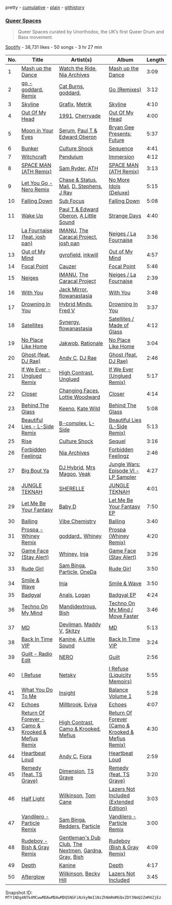 pretty - [cumulative](/playlists/cumulative/37i9dQZF1DX3cRqTUHKctO.md) - [plain](/playlists/plain/37i9dQZF1DX3cRqTUHKctO) - [githistory](https://github.githistory.xyz/mackorone/spotify-playlist-archive/blob/main/playlists/plain/37i9dQZF1DX3cRqTUHKctO)

### [Queer Spaces](https://open.spotify.com/playlist/37i9dQZF1DX3cRqTUHKctO)

> Queer Spaces curated by Unorthodox, the UK’s first Queer Drum and Bass movement.

[Spotify](https://open.spotify.com/user/spotify) - 38,731 likes - 50 songs - 3 hr 27 min

| No. | Title | Artist(s) | Album | Length |
|---|---|---|---|---|
| 1 | [Mash up the Dance](https://open.spotify.com/track/12SZ8TqMbjY1zQc2kTGX22) | [Watch the Ride](https://open.spotify.com/artist/6nagLG9dZzeqtMQCYMO9RC), [Nia Archives](https://open.spotify.com/artist/7BMR0fwtEvzGtK4rNGdoiQ) | [Mash up the Dance](https://open.spotify.com/album/6lmntnCO9G6CK3zdSEb2fv) | 3:09 |
| 2 | [go \- goddard\. Remix](https://open.spotify.com/track/6RZo8T7GY9EoWZXC5i2587) | [Cat Burns](https://open.spotify.com/artist/6WFDpw4u23uSpon4BHvFRn), [goddard.](https://open.spotify.com/artist/3yDDYheQFqfhKZXdjFQuuP) | [Go \(Remixes\)](https://open.spotify.com/album/1kGbwOHke3PrRnZAmlkoOu) | 3:12 |
| 3 | [Skyline](https://open.spotify.com/track/5M6DnQMTwQs0CaNdz7yJ5d) | [Grafix](https://open.spotify.com/artist/27YdXZOMLqvxI2pB5GyqyY), [Metrik](https://open.spotify.com/artist/2NCEtX40i9lLNpTg2X5583) | [Skyline](https://open.spotify.com/album/0j1JntUGndsVxvXu6DwvRg) | 4:10 |
| 4 | [Out Of My Head](https://open.spotify.com/track/5NQZuLO24qEsDySyHKE5Yl) | [1991](https://open.spotify.com/artist/2IP71LH7CbwddhsEXBI0fy), [Cherryade](https://open.spotify.com/artist/2Z4zth26FtZ4lK2Yu9nBgV) | [Out Of My Head](https://open.spotify.com/album/6lsfZle1JxE0E2UgM8JCVq) | 4:00 |
| 5 | [Moon in Your Eyes](https://open.spotify.com/track/7ztWV6cYLE3x00F1Tfivz1) | [Serum](https://open.spotify.com/artist/1OeYjH80o59axC1PYRV97m), [Paul T & Edward Oberon](https://open.spotify.com/artist/7ihfAlbqCcpFJh58JqLegp) | [Bryan Gee Presents: Future](https://open.spotify.com/album/2MnzGL7qtwxbMZW8E41aY4) | 5:37 |
| 6 | [Bunker](https://open.spotify.com/track/7fay3lE8ute2UUlbxl44HK) | [Culture Shock](https://open.spotify.com/artist/6lp2VnIRXXpC9Wz7hSX6RE) | [Sequence](https://open.spotify.com/album/16JF3pUHH5ltDPOztx5FMX) | 4:41 |
| 7 | [Witchcraft](https://open.spotify.com/track/4Y2glvLjQGOb4dXnwm1hQf) | [Pendulum](https://open.spotify.com/artist/7MqnCTCAX6SsIYYdJCQj9B) | [Immersion](https://open.spotify.com/album/3XtEGVx9uh7J46nBzEc1VS) | 4:12 |
| 8 | [SPACE MAN \(ATH Remix\)](https://open.spotify.com/track/1EpCeurqbcA5uIXO7v9JtB) | [Sam Ryder](https://open.spotify.com/artist/1rvnJJghrxl1xakJZct08m), [ATH](https://open.spotify.com/artist/2WzRkA6maoOL5gQS1tkQlj) | [SPACE MAN \(ATH Remix\)](https://open.spotify.com/album/5uJXrznFcoJBX6jLzEj6zv) | 3:13 |
| 9 | [Let You Go \- Nero Remix](https://open.spotify.com/track/3S4bgFE3IIXDEZBSgq2aSP) | [Chase & Status](https://open.spotify.com/artist/3jNkaOXasoc7RsxdchvEVq), [Mali](https://open.spotify.com/artist/4TzeQBAWwIVSVdUVTiMpwI), [D\. Stephens](https://open.spotify.com/artist/7im5noF2sFVUluNf2jz0bP), [J Ray](https://open.spotify.com/artist/5cjLNZZGGYxcdTz3iKmYcp) | [No More Idols \(Deluxe\)](https://open.spotify.com/album/5suQJk1Ib7WtZv4vd27tkH) | 5:15 |
| 10 | [Falling Down](https://open.spotify.com/track/0gRwGAGTiWkGUeiwWKxm6Z) | [Sub Focus](https://open.spotify.com/artist/0QaSiI5TLA4N7mcsdxShDO) | [Falling Down](https://open.spotify.com/album/1bSrnK7xgLtvWmikpEcIN8) | 5:08 |
| 11 | [Wake Up](https://open.spotify.com/track/7LMPPczISmz68QcFYX57AU) | [Paul T & Edward Oberon](https://open.spotify.com/artist/7ihfAlbqCcpFJh58JqLegp), [A Little Sound](https://open.spotify.com/artist/1Jv2F8VFJsSr2XKte0vpbQ) | [Strange Days](https://open.spotify.com/album/1p8CHTHxO1XqaUw8eeQM1R) | 4:40 |
| 12 | [La Fournaise \(feat\. josh pan\)](https://open.spotify.com/track/2jI4MUnMNPEPqUhSOUsvDf) | [IMANU](https://open.spotify.com/artist/5Y7rFm0tiJTVDzGLMzz0W1), [The Caracal Project](https://open.spotify.com/artist/1m3Z3kHjeDDFzKNWqvTlYN), [josh pan](https://open.spotify.com/artist/2sfSQ1BOzaFQa3LZj6OGwD) | [Neiges / La Fournaise](https://open.spotify.com/album/0xjlPAtiCznKwef1yvHFUO) | 3:36 |
| 13 | [Out of My Mind](https://open.spotify.com/track/7laJ5NuxLCb2LCSIi0TryT) | [gyrofield](https://open.spotify.com/artist/2yKb2sD6dystFr0tTmSu2X), [inkwill](https://open.spotify.com/artist/53Nd5VBNSfCfMWrERfdhoo) | [Out of My Mind](https://open.spotify.com/album/32i3dfqWAW869jDCmCeewV) | 4:57 |
| 14 | [Focal Point](https://open.spotify.com/track/4R8mpOHDP6h8Wg7pszSOYe) | [Cauzer](https://open.spotify.com/artist/64ExbCWR6QJ05cy2w14vQM) | [Focal Point](https://open.spotify.com/album/0WTsIPoJZ4LoUngw6eRT9O) | 5:46 |
| 15 | [Neiges](https://open.spotify.com/track/5lbpokETQEwTcoh9vt631Y) | [IMANU](https://open.spotify.com/artist/5Y7rFm0tiJTVDzGLMzz0W1), [The Caracal Project](https://open.spotify.com/artist/1m3Z3kHjeDDFzKNWqvTlYN) | [Neiges / La Fournaise](https://open.spotify.com/album/0xjlPAtiCznKwef1yvHFUO) | 2:39 |
| 16 | [With You](https://open.spotify.com/track/4G1qYDBRvnE88Ofr9dF7Yf) | [Jack Mirror](https://open.spotify.com/artist/2R9vcW0kK2LNTxSFtFgSgP), [flowanastasia](https://open.spotify.com/artist/6AAhs4ooZ8UUIuuhWj1ZjM) | [With You](https://open.spotify.com/album/7MxHGFkkvnV9tFrNiH7ufe) | 3:48 |
| 17 | [Drowning In You](https://open.spotify.com/track/0bqJDrb7zRLOiCnUm7MXZW) | [Hybrid Minds](https://open.spotify.com/artist/05lF0DUkLJqiW5o70SScyR), [Fred V](https://open.spotify.com/artist/0k3dnuEr9LghUE4jxS0PT4) | [Drowning In You](https://open.spotify.com/album/6px2l6DvudSYsp8FSddKKj) | 3:37 |
| 18 | [Satellites](https://open.spotify.com/track/6tWsdbyDeebm1aHoQ8OxHh) | [Synergy](https://open.spotify.com/artist/7s83dhuGTbXkYUEDXCisbK), [flowanastasia](https://open.spotify.com/artist/6AAhs4ooZ8UUIuuhWj1ZjM) | [Satellites / Made of Glass](https://open.spotify.com/album/00srCKwZqpaMCP2ibwwaTz) | 4:12 |
| 19 | [No Place Like Home](https://open.spotify.com/track/3V4WFzDN5qbgoZNzno7EMp) | [Jakwob](https://open.spotify.com/artist/4S5yXnFzWvHu16wfuDjjfM), [Rationale](https://open.spotify.com/artist/0MBNHKQ8ZumcmdrjmKww6W) | [No Place Like Home](https://open.spotify.com/album/1qUvc33yi8khxBt2rAmrZI) | 3:04 |
| 20 | [Ghost \(feat\. DJ Rae\)](https://open.spotify.com/track/7gh9OOo02MSvBSp3MPeg6E) | [Andy C](https://open.spotify.com/artist/75HK7rgkmDMTnWwwmcN53N), [DJ Rae](https://open.spotify.com/artist/746LyYgFU6Gni4CMVPlFNa) | [Ghost \(feat\. DJ Rae\)](https://open.spotify.com/album/0R7Q4f6wA3u1Zl50wdT3gH) | 2:46 |
| 21 | [If We Ever \- Unglued Remix](https://open.spotify.com/track/2QUVsQu7ESIXqOuLTE4r0A) | [High Contrast](https://open.spotify.com/artist/0bxHci3JIhhKA53n8rH3tT), [Unglued](https://open.spotify.com/artist/3AXcevvp1Kd1KEyHiUEsrC) | [If We Ever \(Unglued Remix\)](https://open.spotify.com/album/13J0NliLgLLxuABqrbDjoK) | 5:17 |
| 22 | [Closer](https://open.spotify.com/track/0kakdusAs6jUbTr7YrbO09) | [Changing Faces](https://open.spotify.com/artist/6YB9sqHoLlgUIRnjgSSgXT), [Lottie Woodward](https://open.spotify.com/artist/4lUITAkAejruYm7VtkNJTb) | [Closer](https://open.spotify.com/album/2KAvtqXKitTCtTY8uJvUL0) | 4:14 |
| 23 | [Behind The Glass](https://open.spotify.com/track/3Dd0R86fWYsKSk70EhBZ8v) | [Keeno](https://open.spotify.com/artist/6r54QO0889i9vqaeuruUSn), [Kate Wild](https://open.spotify.com/artist/3GaPIF26mniFIX3T3Pv66l) | [Behind The Glass](https://open.spotify.com/album/2Bm24tnHdB9hGuxIii7qPJ) | 5:08 |
| 24 | [Beautiful Lies \- L\-Side Remix](https://open.spotify.com/track/15wsU6nSUL7UuAi4YZ0b6r) | [B\-complex](https://open.spotify.com/artist/46oL0QioEQMSSvkxxifCok), [L\-Side](https://open.spotify.com/artist/3Y59xKAazzqr4AwzF6LYfR) | [Beautiful Lies \(L\-Side Remix\)](https://open.spotify.com/album/1CNP90HWp4RwakM7z4rSxr) | 5:13 |
| 25 | [Rise](https://open.spotify.com/track/3bziHnTiblEvyiAP1iO3oq) | [Culture Shock](https://open.spotify.com/artist/6lp2VnIRXXpC9Wz7hSX6RE) | [Sequel](https://open.spotify.com/album/0HNzYDQTDCBeYVksrNNrXQ) | 3:16 |
| 26 | [Forbidden Feelingz](https://open.spotify.com/track/0wrs5ucXutScEWOhdWdGBB) | [Nia Archives](https://open.spotify.com/artist/7BMR0fwtEvzGtK4rNGdoiQ) | [Forbidden Feelingz](https://open.spotify.com/album/5OoEG2axfMGY44nUNMayoW) | 2:46 |
| 27 | [Big Bout Ya](https://open.spotify.com/track/00flulU79ymTugh0Qaw6kl) | [DJ Hybrid](https://open.spotify.com/artist/76ZKj6Zpca7s7hXA7d8Lao), [Mrs Magoo](https://open.spotify.com/artist/01GlXWZ8D6Ql80ERLMn7V7), [Veak](https://open.spotify.com/artist/7HnSiODcobFDPsGv3OP9R7) | [Jungle Wars: Episode VI \- LP Sampler](https://open.spotify.com/album/0ba1Kkuv9xVUo0njSas2tJ) | 4:27 |
| 28 | [JUNGLE TEKNAH](https://open.spotify.com/track/68TFG76EGGL6WZ5NlSu0fo) | [SHERELLE](https://open.spotify.com/artist/2TFDQkQ7LahhuwL9p7R6MO) | [JUNGLE TEKNAH](https://open.spotify.com/album/5CiPiMVy48leoaMEdzz9df) | 4:01 |
| 29 | [Let Me Be Your Fantasy](https://open.spotify.com/track/1875BxNgxp6xDGfgQ5NNUy) | [Baby D](https://open.spotify.com/artist/33ZOI0WTjYkLh5WuwucLhc) | [Let Me Be Your Fantasy EP](https://open.spotify.com/album/5S1yKRsVfyrVIQLcR37nWT) | 7:50 |
| 30 | [Balling](https://open.spotify.com/track/2fHWxn8NyuJJ9c8ZkjWXZq) | [Vibe Chemistry](https://open.spotify.com/artist/1L5GuSYb4gktP74dqFkJpi) | [Balling](https://open.spotify.com/album/1l6wrvsYeH8wiXDEVVeoEv) | 3:40 |
| 31 | [Prospa \- Whiney Remix](https://open.spotify.com/track/4ulumKL51vaZbBW9Q9772f) | [goddard.](https://open.spotify.com/artist/3yDDYheQFqfhKZXdjFQuuP), [Whiney](https://open.spotify.com/artist/4YTBo7qadslqj8V8FMRuqK) | [Prospa \(Whiney Remix\)](https://open.spotify.com/album/1l477bCJbvwpta8erSOTa7) | 4:20 |
| 32 | [Game Face \(Stay Alert\)](https://open.spotify.com/track/78aOWEePkm6unX8lYPQAaY) | [Whiney](https://open.spotify.com/artist/4YTBo7qadslqj8V8FMRuqK), [Inja](https://open.spotify.com/artist/4jl7rqDfdaWDHD0RdP7ndM) | [Game Face \(Stay Alert\)](https://open.spotify.com/album/2baWyF58zG4ZRAhCO2nLxc) | 3:26 |
| 33 | [Rude Girl](https://open.spotify.com/track/6mBHV3DGl88Gi9UPZm5J14) | [Sam Binga](https://open.spotify.com/artist/2oyU4eToyQkxAFjkB3blsi), [Particle](https://open.spotify.com/artist/7rLJelomw75vyEpt1HwwP0), [OneDa](https://open.spotify.com/artist/1DwRZpAKiTkUXcprfnxEFr) | [Rude Girl](https://open.spotify.com/album/1ZyvQdn4aJM6uqt1rnOfJP) | 3:50 |
| 34 | [Smile & Wave](https://open.spotify.com/track/2as9HUaFJjuLSu1Sk1G0We) | [Inja](https://open.spotify.com/artist/4jl7rqDfdaWDHD0RdP7ndM) | [Smile & Wave](https://open.spotify.com/album/2RgBhzyPXj9n1ocwkO0UdF) | 3:50 |
| 35 | [Badgyal](https://open.spotify.com/track/5qgm6QzZAaNOVkklEUM30r) | [Anaïs](https://open.spotify.com/artist/6o96xU0mXSSthZ01IGtn6k), [Logan](https://open.spotify.com/artist/7uyQOsktLn9VjGJg5KO9Ek) | [Badgyal EP](https://open.spotify.com/album/6c3QHQbXDtFSQPtGRieDok) | 4:24 |
| 36 | [Techno On My Mind](https://open.spotify.com/track/7ibHJUos7IpKOO0qHwtwvf) | [Mandidextrous](https://open.spotify.com/artist/0oVDzp5DK2caqb6FuL2mhp), [Bish](https://open.spotify.com/artist/5myXtszBwHK6z69cuApVmx) | [Techno On My Mind / Move Faster](https://open.spotify.com/album/04jYmUpvsYTTjqNTvvxHVF) | 3:46 |
| 37 | [MD](https://open.spotify.com/track/4tK4jP2f09w7jLvc20JJbq) | [Devilman](https://open.spotify.com/artist/73nEd2GvjMYNSsFnxKSDAK), [Maddy V](https://open.spotify.com/artist/1tAWq58cdlu0aaOjTV3wul), [Skitzy](https://open.spotify.com/artist/4DyGW2hqpAbTYBQa3FDKtG) | [MD](https://open.spotify.com/album/5kuGPGDktugoZlbZoAcdNe) | 5:13 |
| 38 | [Back In Time VIP](https://open.spotify.com/track/4NGTWaZ2uM1eLyaRXfDApY) | [Kanine](https://open.spotify.com/artist/1KiNUGL3r0GgyLwqYCY1yV), [A Little Sound](https://open.spotify.com/artist/1Jv2F8VFJsSr2XKte0vpbQ) | [Back In Time VIP](https://open.spotify.com/album/1FDtYMQjHjO2NENGaAhSsq) | 3:24 |
| 39 | [Guilt \- Radio Edit](https://open.spotify.com/track/4BixqNXCAl6AbY7TPC4u3M) | [NERO](https://open.spotify.com/artist/4uRYpUQZrNrY5t8tAv3XrD) | [Guilt](https://open.spotify.com/album/1s6TzGk3y6telhVATDklKB) | 2:56 |
| 40 | [I Refuse](https://open.spotify.com/track/4UCoC1bHiOwJpczfxaTRPY) | [Netsky](https://open.spotify.com/artist/5TgQ66WuWkoQ2xYxaSTnVP) | [I Refuse \(Liquicity Memoirs\)](https://open.spotify.com/album/4xqRgoeYTeDgl7ERGaaNFA) | 5:55 |
| 41 | [What You Do To Me](https://open.spotify.com/track/1Dtpa28Hjr7K2u3yW0WoCm) | [Insight](https://open.spotify.com/artist/3SjSzTYbudMtkUhYmTPCDZ) | [Balance Volume 1](https://open.spotify.com/album/3cpN8qPJQbvUcUugq8lac0) | 5:28 |
| 42 | [Echoes](https://open.spotify.com/track/4dkRgyXF4JAqAjknCjuRbX) | [Millbrook](https://open.spotify.com/artist/5yd0a8BOCNke9EhV2ynQOm), [Eviya](https://open.spotify.com/artist/3eaRmUN8pzHlBvgrswoqe8) | [Echoes](https://open.spotify.com/album/46gIdiFRyGv9xGh9ahQDAY) | 4:07 |
| 43 | [Return Of Forever \- Camo & Krooked & Mefjus Remix](https://open.spotify.com/track/5EmRq15Ay5NKkxAlLmj9Q9) | [High Contrast](https://open.spotify.com/artist/0bxHci3JIhhKA53n8rH3tT), [Camo & Krooked](https://open.spotify.com/artist/2N8IPNZTiNo3nj4mreOlHU), [Mefjus](https://open.spotify.com/artist/54qqaSH6byJIb8eFWxe3Pj) | [Return Of Forever \(Camo & Krooked & Mefjus Remix\)](https://open.spotify.com/album/4nrs91nwawShFqGSu2Y5fK) | 4:30 |
| 44 | [Heartbeat Loud](https://open.spotify.com/track/5PuJ00qKGWqbGeeWbt8WJb) | [Andy C](https://open.spotify.com/artist/75HK7rgkmDMTnWwwmcN53N), [Fiora](https://open.spotify.com/artist/2r7POU2f5jV6x3k4vsNwrM) | [Heartbeat Loud](https://open.spotify.com/album/2u3D0tqxUKya8El5VN5Is2) | 2:59 |
| 45 | [Remedy \(feat\. TS Graye\)](https://open.spotify.com/track/1Ojk0XlwKxvqByaHq6Uviz) | [Dimension](https://open.spotify.com/artist/1QMgre3BHX161ZHtWMUu6S), [TS Graye](https://open.spotify.com/artist/5qB8VZFvQcnDIrsj4jBMU9) | [Remedy \(feat\. TS Graye\)](https://open.spotify.com/album/54Ulib16eKnja2K1oXKD5p) | 3:20 |
| 46 | [Half Light](https://open.spotify.com/track/24zbxPspva0ZH8hTpQ5Hm0) | [Wilkinson](https://open.spotify.com/artist/6m8itYST9ADjBIYevXSb1r), [Tom Cane](https://open.spotify.com/artist/5iFDzfBI6aebgrb9ljJhme) | [Lazers Not Included \(Extended Edition\)](https://open.spotify.com/album/3NCepq888OnOkYz0w9PxMq) | 3:03 |
| 47 | [Vandilero \- Particle Remix](https://open.spotify.com/track/6AQzRgxy4AZK0T1ZJh1Vdc) | [Sam Binga](https://open.spotify.com/artist/2oyU4eToyQkxAFjkB3blsi), [Redders](https://open.spotify.com/artist/6vUJChpc4tvTMNhoqSZ8Mk), [Particle](https://open.spotify.com/artist/7rLJelomw75vyEpt1HwwP0) | [Vandilero \- Particle Remix](https://open.spotify.com/album/1nUwtfedgcPepXR08x0ZVQ) | 3:00 |
| 48 | [Rudeboy \- Bish & Gray Remix](https://open.spotify.com/track/46WgvBXVsn6u74eTZ1u4HD) | [Gentleman's Dub Club](https://open.spotify.com/artist/6AGZSUNP6AVZ2BTxUsbJsr), [The Nextmen](https://open.spotify.com/artist/465IoLV7sBVtMQ3WJ756BL), [Gardna](https://open.spotify.com/artist/4thIP9ruwthrnBaBU9Wz8U), [Gray](https://open.spotify.com/artist/2Ve4sev1tC5CGEeP5fUb5Y), [Bish](https://open.spotify.com/artist/2GLSSqktVGvagcLgGJvFjj) | [Rudeboy \(Bish & Gray Remix\)](https://open.spotify.com/album/4oWSIiLEfP3n4w1Jpys0YE) | 4:09 |
| 49 | [Depth](https://open.spotify.com/track/0pKl9R1UNfEiaFgJ6u4PPK) | [Kanine](https://open.spotify.com/artist/1KiNUGL3r0GgyLwqYCY1yV) | [Depth](https://open.spotify.com/album/0jtUM8eFe2jKRsvcC1q3Mn) | 4:17 |
| 50 | [Afterglow](https://open.spotify.com/track/6LW3Z1GqbL78TIjfDyg4zp) | [Wilkinson](https://open.spotify.com/artist/6m8itYST9ADjBIYevXSb1r), [Becky Hill](https://open.spotify.com/artist/4EPJlUEBy49EX1wuFOvtjK) | [Lazers Not Included](https://open.spotify.com/album/5BetJhjCEWc6GFfqSPupUB) | 3:45 |

Snapshot ID: `MTY1NDg4NTk4MCwwMDAwMDAwMDQ5NGFiNzkyNmI1NzZhNmRmMGQxZDY3NmQ2ZmM4ZjEz`

